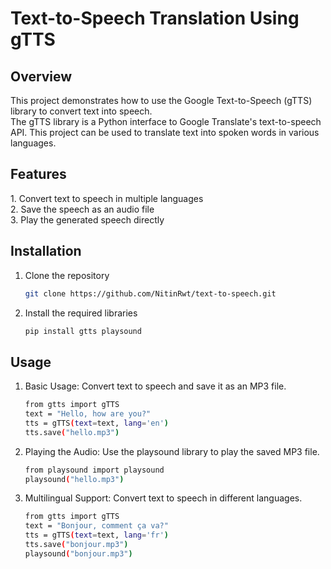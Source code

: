 <h1>Text-to-Speech Translation Using gTTS</h1>

<h2>Overview</h2>
This project demonstrates how to use the Google Text-to-Speech (gTTS) library to convert text into speech.<br>
The gTTS library is a Python interface to Google Translate's text-to-speech API. This project can be used to translate text into spoken words in various languages.

<h2>Features</h2>
1. Convert text to speech in multiple languages <br>
2. Save the speech as an audio file <br>
3. Play the generated speech directly

## Installation
1. Clone the repository
   ```bash
   git clone https://github.com/NitinRwt/text-to-speech.git

2. Install the required libraries
   ```bash
   pip install gtts playsound
   
## Usage
1. Basic Usage: Convert text to speech and save it as an MP3 file.
   ```bash
   from gtts import gTTS
   text = "Hello, how are you?"
   tts = gTTS(text=text, lang='en')
   tts.save("hello.mp3")
2. Playing the Audio: Use the playsound library to play the saved MP3 file.
   ```bash
   from playsound import playsound
   playsound("hello.mp3")
3. Multilingual Support: Convert text to speech in different languages.
   ```bash
   from gtts import gTTS
   text = "Bonjour, comment ça va?"
   tts = gTTS(text=text, lang='fr')
   tts.save("bonjour.mp3")
   playsound("bonjour.mp3")



